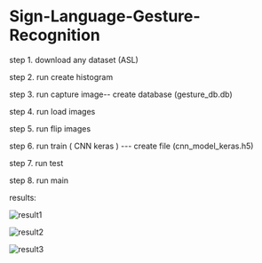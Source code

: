 # Sign-Language-Gesture-Recognition

step 1. download any dataset (ASL)


step 2. run create histogram


step 3. run capture image-- create database (gesture_db.db)


step 4. run load images


step 5. run flip images


step 6. run train ( CNN keras ) --- create file (cnn_model_keras.h5)


step 7. run test


step 8. run main


results:

![result1](https://user-images.githubusercontent.com/28310186/57789478-9d368700-7756-11e9-9a75-48214eba6e7a.JPG)



![result2](https://user-images.githubusercontent.com/28310186/57789512-b17a8400-7756-11e9-92d7-e95ea93dabc4.JPG)




![result3](https://user-images.githubusercontent.com/28310186/57789537-bfc8a000-7756-11e9-9eaa-5a7b46413524.JPG)

